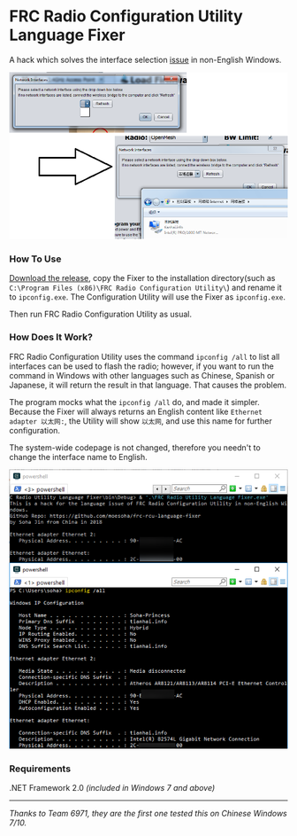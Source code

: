 # FRC Radio Configuration Utility Language Fixer

A hack which solves the interface selection [issue](https://github.com/wpilibsuite/allwpilib/issues/907#) in non-English Windows.

![](images/awesome.png)

### How To Use

[Download the release](https://github.com/moesoha/frc-rcu-language-fixer/releases), copy the Fixer to the installation directory(such as `C:\Program Files (x86)\FRC Radio Configuration Utility\`) and rename it to `ipconfig.exe`. The Configuration Utility will use the Fixer as `ipconfig.exe`. 

Then run FRC Radio Configuration Utility as usual.

### How Does It Work?

FRC Radio Configuration Utility uses the command `ipconfig /all` to list all interfaces can be used to flash the radio; however, if you want to run the command in Windows with other languages such as Chinese, Spanish or Japanese, it will return the result in that language. That causes the problem.

The program mocks what the `ipconfig /all` do, and made it simpler. Because the Fixer will always returns an English content like `Ethernet adapter 以太网:`, the Utility will show `以太网`, and use this name for further configuration.

The system-wide codepage is not changed, therefore you needn't to change the interface name to English.

![Comparing Fixer and real ipconfig](images/compare_fixer_ipconfig.png)

### Requirements

.NET Framework 2.0 *(included in Windows 7 and above)*


----------


*Thanks to Team 6971, they are the first one tested this on Chinese Windows 7/10.*